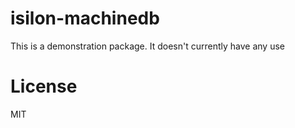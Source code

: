 # isilon-machinedb

This is a demonstration package. It doesn't currently have any use

# License

MIT
